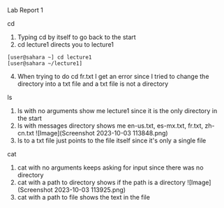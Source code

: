 Lab Report 1

cd
1. Typing cd by itself to go back to the start
2. cd lecture1 directs you to lecture1
~~~
[user@sahara ~] cd lecture1
[user@sahara ~/lecture1]
~~~
4. When trying to do cd fr.txt I get an error since I tried to change the directory into a txt file and a txt file is not a directory

ls
1. ls with no arguments show me lecture1 since it is the only directory in the start
2. ls with messages directory shows me en-us.txt, es-mx.txt, fr.txt, zh-cn.txt
![Image](Screenshot 2023-10-03 113848.png)
4. ls to a txt file just points to the file itself since it's only a single file

cat
1. cat with no arguments keeps asking for input since there was no directory 
2. cat with a path to directory shows if the path is a directory
![Image](Screenshot 2023-10-03 113925.png)
4. cat with a path to file shows the text in the file
